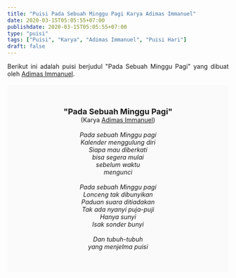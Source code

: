 ```yaml
---
title: "Puisi Pada Sebuah Minggu Pagi Karya Adimas Immanuel"
date: 2020-03-15T05:05:55+07:00
publishdate: 2020-03-15T05:05:55+07:00
type: "puisi"
tags: ["Puisi", "Karya", "Adimas Immanuel", "Puisi Hari"]
draft: false
---
```


<div dir="ltr" style="text-align: left;" trbidi="on"><div style="text-align: justify;">Berikut ini adalah puisi berjudul "Pada Sebuah Minggu Pagi" yang dibuat oleh <a href="https://www.adimasimmanuel.com/2010/01/tentang.html" target="_blank">Adimas Immanuel</a>. </div><br /><div style="background: #FAFAFA; font-size: 14px; height: auto; margin: 0 auto; padding: 50px; text-align: center; width: auto;"><span style="font-size: 18px;"><b>"Pada Sebuah Minggu Pagi"</b></span><br />(Karya <a href="https://www.sekata.web.id/tags/adimas-immanuel" target="_blank">Adimas Immanuel</a>) <br /><br /><i>Pada sebuah Minggu pagi<br />
Kalender menggulung diri<br />
Siapa mau diberkati<br />
bisa segera mulai<br />
sebelum waktu<br />
mengunci<br />
<br />
Pada sebuah Minggu pagi<br />
Lonceng tak dibunyikan<br />
Paduan suara ditiadakan<br />
Tak ada nyanyi puja-puji<br />
Hanya sunyi<br />
Isak sonder bunyi<br />
<br />
Dan tubuh-tubuh<br />
yang menjelma puisi</i> </div></div>
